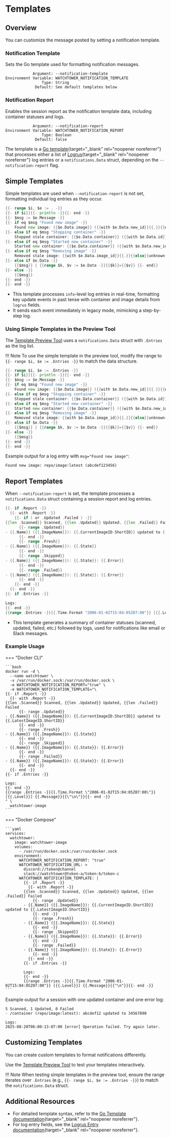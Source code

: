 # Templates

## Overview

You can customize the message posted by setting a notification template.

### Notification Template

Sets the Go template used for formatting notification messages.

```text
            Argument: --notification-template
Environment Variable: WATCHTOWER_NOTIFICATION_TEMPLATE
                Type: String
             Default: See default templates below
```

### Notification Report

Enables the session report as the notification template data, including container statuses and logs.

```text
            Argument: --notification-report
Environment Variable: WATCHTOWER_NOTIFICATION_REPORT
                Type: Boolean
             Default: false
```

The template is a [Go template](https://golang.org/pkg/text/template/){target="_blank" rel="noopener noreferrer"} that processes either a list of [Logrus](https://pkg.go.dev/github.com/sirupsen/logrus?tab=doc#Entry){target="_blank" rel="noopener noreferrer"} log entries or a `notifications.Data` struct, depending on the `--notification-report` flag.

## Simple Templates

Simple templates are used when `--notification-report` is not set, formatting individual log entries as they occur.

```go title="Default Simple Template"
{{- range $i, $e := . -}}
{{- if $i}}{{- println -}}{{- end -}}
{{- $msg := $e.Message -}}
{{- if eq $msg "Found new image" -}}
    Found new image: {{$e.Data.image}} ({{with $e.Data.new_id}}{{.}}{{else}}unknown{{end}})
{{- else if eq $msg "Stopping container" -}}
    Stopped stale container: {{$e.Data.container}} ({{with $e.Data.id}}{{.}}{{else}}unknown{{end}})
{{- else if eq $msg "Started new container" -}}
    Started new container: {{$e.Data.container}} ({{with $e.Data.new_id}}{{.}}{{else}}unknown{{end}})
{{- else if eq $msg "Removing image" -}}
    Removed stale image: {{with $e.Data.image_id}}{{.}}{{else}}unknown{{end}}
{{- else if $e.Data -}}
    {{$msg}} | {{range $k, $v := $e.Data -}}{{$k}}={{$v}} {{- end}}
{{- else -}}
    {{$msg}}
{{- end -}}
{{- end -}}
```

- This template processes `info`-level log entries in real-time, formatting key update events in past tense with container and image details from `logrus` fields.
- It sends each event immediately in legacy mode, mimicking a step-by-step log.

### Using Simple Templates in the Preview Tool

The [Template Preview Tool](../template-preview/index.md) uses a `notifications.Data` struct with `.Entries` as the log list.

!!! Note
    To use the simple template in the preview tool, modify the range to `{{- range $i, $e := .Entries -}}` to match the data structure.

```go title="Example Simple Template for the Template Preview Tool"
{{- range $i, $e := .Entries -}}
{{- if $i}}{{- println -}}{{- end -}}
{{- $msg := $e.Message -}}
{{- if eq $msg "Found new image" -}}
    Found new image: {{$e.Data.image}} ({{with $e.Data.new_id}}{{.}}{{else}}unknown{{end}})
{{- else if eq $msg "Stopping container" -}}
    Stopped stale container: {{$e.Data.container}} ({{with $e.Data.id}}{{.}}{{else}}unknown{{end}})
{{- else if eq $msg "Started new container" -}}
    Started new container: {{$e.Data.container}} ({{with $e.Data.new_id}}{{.}}{{else}}unknown{{end}})
{{- else if eq $msg "Removing image" -}}
    Removed stale image: {{with $e.Data.image_id}}{{.}}{{else}}unknown{{end}}
{{- else if $e.Data -}}
    {{$msg}} | {{range $k, $v := $e.Data -}}{{$k}}={{$v}} {{- end}}
{{- else -}}
    {{$msg}}
{{- end -}}
{{- end -}}
```

Example output for a log entry with `msg="Found new image"`:

```text
Found new image: repo/image:latest (abcdef123456)
```

## Report Templates

When `--notification-report` is set, the template processes a `notifications.Data` struct containing a session report and log entries.

```go title="Default Report Template"
{{- if .Report -}}
  {{- with .Report -}}
    {{- if ( or .Updated .Failed ) -}}
{{len .Scanned}} Scanned, {{len .Updated}} Updated, {{len .Failed}} Failed
      {{- range .Updated}}
- {{.Name}} ({{.ImageName}}): {{.CurrentImageID.ShortID}} updated to {{.LatestImageID.ShortID}}
      {{- end -}}
      {{- range .Fresh}}
- {{.Name}} ({{.ImageName}}): {{.State}}
      {{- end -}}
      {{- range .Skipped}}
- {{.Name}} ({{.ImageName}}): {{.State}}: {{.Error}}
      {{- end -}}
      {{- range .Failed}}
- {{.Name}} ({{.ImageName}}): {{.State}}: {{.Error}}
      {{- end -}}
    {{- end -}}
  {{- end -}}
{{- if .Entries -}}

Logs:
{{- end -}}
{{range .Entries -}}{{.Time.Format "2006-01-02T15:04:05Z07:00"}} [{{.Level}}] {{.Message}}{{"\n"}}{{- end -}}
```

- This template generates a summary of container statuses (scanned, updated, failed, etc.) followed by logs, used for notifications like email or Slack messages.

### Example Usage
<!-- markdownlint-disable -->
=== "Docker CLI"

    ```bash
    docker run -d \
      --name watchtower \
      -v /var/run/docker.sock:/var/run/docker.sock \
      -e WATCHTOWER_NOTIFICATION_REPORT="true" \
      -e WATCHTOWER_NOTIFICATION_TEMPLATE="\
    {{- if .Report -}}
      {{- with .Report -}}
    {{len .Scanned}} Scanned, {{len .Updated}} Updated, {{len .Failed}} Failed
          {{- range .Updated}}
    - {{.Name}} ({{.ImageName}}): {{.CurrentImageID.ShortID}} updated to {{.LatestImageID.ShortID}}
          {{- end -}}
          {{- range .Fresh}}
    - {{.Name}} ({{.ImageName}}): {{.State}}
          {{- end -}}
          {{- range .Skipped}}
    - {{.Name}} ({{.ImageName}}): {{.State}}: {{.Error}}
          {{- end -}}
          {{- range .Failed}}
    - {{.Name}} ({{.ImageName}}): {{.State}}: {{.Error}}
          {{- end -}}
      {{- end -}}
    {{- if .Entries -}}

    Logs:
    {{- end -}}
    {{range .Entries -}}{{.Time.Format \"2006-01-02T15:04:05Z07:00\"}} [{{.Level}}] {{.Message}}{{\"\n\"}}{{- end -}}
    " \
      watchtower-image
    ```

=== "Docker Compose"

    ```yaml
    services:
      watchtower:
        image: watchtower-image
        volumes:
          - /var/run/docker.sock:/var/run/docker.sock
        environment:
          WATCHTOWER_NOTIFICATION_REPORT: "true"
          WATCHTOWER_NOTIFICATION_URL: >
            discord://token@channel
            slack://watchtower@token-a/token-b/token-c
          WATCHTOWER_NOTIFICATION_TEMPLATE: |
            {{- if .Report -}}
              {{- with .Report -}}
            {{len .Scanned}} Scanned, {{len .Updated}} Updated, {{len .Failed}} Failed
                {{- range .Updated}}
            - {{.Name}} ({{.ImageName}}): {{.CurrentImageID.ShortID}} updated to {{.LatestImageID.ShortID}}
                {{- end -}}
                {{- range .Fresh}}
            - {{.Name}} ({{.ImageName}}): {{.State}}
                {{- end -}}
                {{- range .Skipped}}
            - {{.Name}} ({{.ImageName}}): {{.State}}: {{.Error}}
                {{- end -}}
                {{- range .Failed}}
            - {{.Name}} ({{.ImageName}}): {{.State}}: {{.Error}}
                {{- end -}}
              {{- end -}}
            {{- if .Entries -}}

            Logs:
            {{- end -}}
            {{range .Entries -}}{{.Time.Format "2006-01-02T15:04:05Z07:00"}} [{{.Level}}] {{.Message}}{{"\n"}}{{- end -}}
    ```
<!-- markdownlint-restore -->
Example output for a session with one updated container and one error log:

```text
5 Scanned, 1 Updated, 0 Failed
- /container (repo/image:latest): abcdef12 updated to 34567890

Logs:
2025-08-20T06:00:13-07:00 [error] Operation failed. Try again later.
```

## Customizing Templates

You can create custom templates to format notifications differently.

Use the [Template Preview Tool](/watchtower/notifications/template-preview/) to test your templates interactively.

!!! Note
    When testing simple templates in the preview tool, ensure the range iterates over `.Entries` (e.g., `{{- range $i, $e := .Entries -}}`) to match the `notifications.Data` struct.

## Additional Resources

- For detailed template syntax, refer to the [Go Template documentation](https://golang.org/pkg/text/template/){target="_blank" rel="noopener noreferrer"}.
- For log entry fields, see the [Logrus Entry documentation](https://pkg.go.dev/github.com/sirupsen/logrus?tab=doc#Entry){target="_blank" rel="noopener noreferrer"}.
